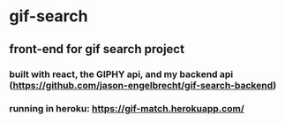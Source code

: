 # gif-search
## front-end for gif search project
### built with react, the GIPHY api, and my backend api (https://github.com/jason-engelbrecht/gif-search-backend)
### running in heroku: https://gif-match.herokuapp.com/
